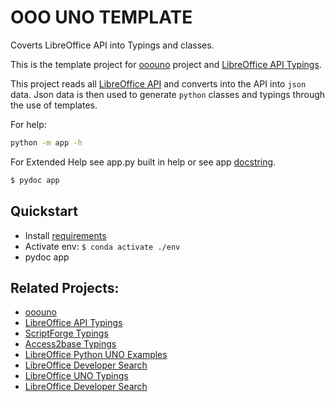 # OOO UNO TEMPLATE

Coverts LibreOffice API into Typings and classes.

This is the template project for [ooouno](https://github.com/Amourspirit/python-ooouno) project and [LibreOffice API Typings](https://github.com/Amourspirit/python-types-unopy).

This project reads all [LibreOffice API](https://api.libreoffice.org/docs/idl/ref/namespacecom_1_1sun_1_1star.html) and converts into the API into `json` data.
Json data is then used to generate `python` classes and typings through the use of templates.

For help:

```bash
python -m app -h
```

For Extended Help see app.py built in help or see app [docstring](./app.py).

```bash
$ pydoc app
```

## Quickstart

* Install [requirements](docs/setup_env.rst)
* Activate env: `$ conda activate ./env`
* pydoc app

## Related Projects:

* [ooouno](https://github.com/Amourspirit/python-ooouno)
* [LibreOffice API Typings](https://github.com/Amourspirit/python-types-unopy)
* [ScriptForge Typings](https://github.com/Amourspirit/python-types-scriptforge)
* [Access2base Typings](https://github.com/Amourspirit/python-types-access2base)
* [LibreOffice Python UNO Examples](https://github.com/Amourspirit/python-ooouno-ex)
* [LibreOffice Developer Search](https://github.com/Amourspirit/python_lo_dev_search)
* [LibreOffice UNO Typings](https://github.com/Amourspirit/python-types-uno-script)
* [LibreOffice Developer Search](https://github.com/Amourspirit/python_lo_dev_search)
